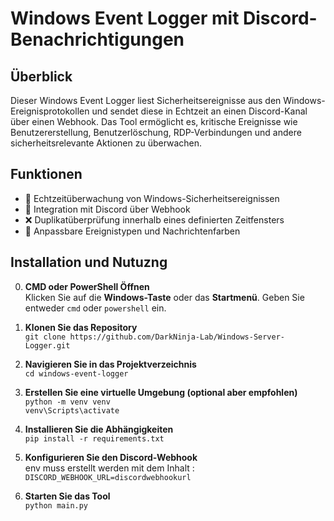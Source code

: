 # Windows Event Logger mit Discord-Benachrichtigungen

## Überblick
Dieser Windows Event Logger liest Sicherheitsereignisse aus den Windows-Ereignisprotokollen und sendet diese in Echtzeit an einen Discord-Kanal über einen Webhook. Das Tool ermöglicht es, kritische Ereignisse wie Benutzererstellung, Benutzerlöschung, RDP-Verbindungen und andere sicherheitsrelevante Aktionen zu überwachen.

## Funktionen
- 🔑 Echtzeitüberwachung von Windows-Sicherheitsereignissen
- 🔗 Integration mit Discord über Webhook
- ❌ Duplikatüberprüfung innerhalb eines definierten Zeitfensters
- 🔧 Anpassbare Ereignistypen und Nachrichtenfarben

## Installation und Nutuzng

0. **CMD oder PowerShell Öffnen**<br />
Klicken Sie auf die **Windows-Taste** oder das **Startmenü**.
Geben Sie entweder ``cmd`` oder ``powershell`` ein.

1. **Klonen Sie das Repository**<br />
``git clone https://github.com/DarkNinja-Lab/Windows-Server-Logger.git``

2. **Navigieren Sie in das Projektverzeichnis**<br />
`cd windows-event-logger`

3. **Erstellen Sie eine virtuelle Umgebung (optional aber empfohlen)**<br />
`python -m venv venv`<br />
`venv\Scripts\activate`

4. **Installieren Sie die Abhängigkeiten**<br />
`pip install -r requirements.txt`

5. **Konfigurieren Sie den Discord-Webhook**<br />
env muss erstellt werden mit dem Inhalt : `DISCORD_WEBHOOK_URL=discordwebhookurl`
6. **Starten Sie das Tool** <br />
``python main.py``